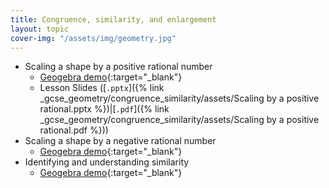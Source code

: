 ```yaml
---
title: Congruence, similarity, and enlargement
layout: topic
cover-img: "/assets/img/geometry.jpg"
---
```


- Scaling a shape by a positive rational number
    - [Geogebra demo](https://www.geogebra.org/m/ajecbavz){:target="_blank"}
    - Lesson Slides ([`.pptx`]({% link _gcse_geometry/congruence_similarity/assets/Scaling by a positive rational.pptx %})\|[`.pdf`]({% link _gcse_geometry/congruence_similarity/assets/Scaling by a positive rational.pdf %}))
- Scaling a shape by a negative rational number
    - [Geogebra demo](https://www.geogebra.org/m/gt7vk4b5){:target="_blank"}
- Identifying and understanding similarity
    - [Geogebra demo](https://www.geogebra.org/m/mym54v7b){:target="_blank"}